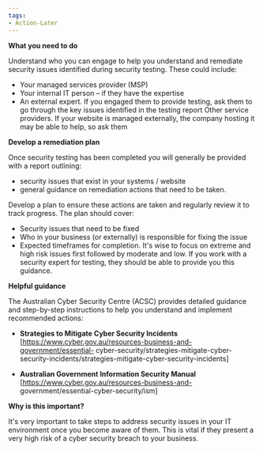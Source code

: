 ```yaml
---
tags:
- Action-Later 
---
```


**What you need to do**

Understand who you can engage to help you understand and remediate security issues identified during security testing. These could include:

- Your managed services provider (MSP)  
- Your internal IT person – if they have the expertise  
- An external expert. If you engaged them to provide testing, ask them to go through the key issues identified in the testing report Other service providers. If your website is managed externally, the company hosting it may be able to help, so ask them

**Develop a remediation plan**

Once security testing has been completed you will generally be provided with a report outlining:

- security issues that exist in your systems / website  
- general guidance on remediation actions that need to be taken.

Develop a plan to ensure these actions are taken and regularly review it to track progress. The plan should cover:

- Security issues that need to be fixed  
- Who in your business (or externally) is responsible for fixing the issue
- Expected timeframes for completion. It's wise to focus on extreme and high risk issues first followed by moderate and low. If you work with a security expert for testing, they should be able to provide you this guidance.

**Helpful guidance**

The Australian Cyber Security Centre (ACSC) provides detailed guidance and step-by-step instructions to help you understand and implement recommended actions:

- **Strategies to Mitigate Cyber Security Incidents** [https://www.cyber.gov.au/resources-business-and-government/essential- cyber-security/strategies-mitigate-cyber-security-incidents/strategies-mitigate-cyber-security-incidents]

- **Australian Government Information Security Manual** [https://www.cyber.gov.au/resources-business-and- government/essential-cyber-security/ism]

**Why is this important?**

It's very important to take steps to address security issues in your IT environment once you become aware of them. This is vital if they present a very high risk of a cyber security breach to your business.